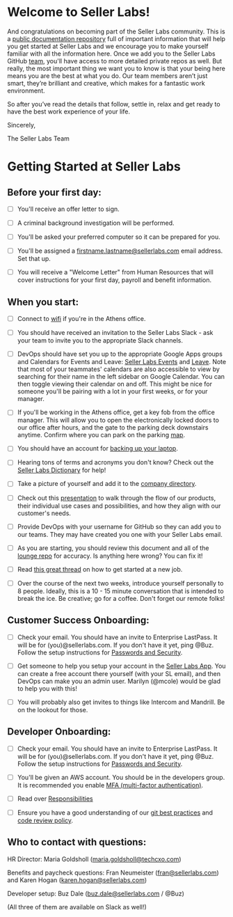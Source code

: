 # Welcome to Seller Labs!

And congratulations on becoming part of the Seller Labs community. This is a [public documentation repository](https://readwrite.com/2013/09/30/understanding-github-a-journey-for-beginners-part-1/) full of important information that will help you get started at Seller Labs and we encourage you to make yourself familiar with all the information here. Once we add you to the Seller Labs GitHub [team](https://github.com/sellerlabs), you'll have access to more detailed private repos as well. But really, the most important thing we want you to know is that your being here means you are the best at what you do. Our team members aren’t just smart, they’re brilliant and creative, which makes for a fantastic work environment.

So after you’ve read the details that follow, settle in, relax and get ready to have the best work experience of your life.

Sincerely,

The Seller Labs Team

# Getting Started at Seller Labs

## Before your first day:
- [ ] You'll receive an offer letter to sign.

- [ ] A criminal background investigation will be performed.

- [ ] You'll be asked your preferred computer so it can be prepared for you. 

- [ ] You'll be assigned a firstname.lastname@sellerlabs.com email address. Set that up. 
- [ ] You will receive a "Welcome Letter" from Human Resources that will cover instructions for your first day, payroll and benefit information. 

## When you start:
- [ ] Connect to [wifi](https://github.com/sellerlabs/lounge/blob/master/wifi.md) if you're in the Athens office. 

- [ ] You should have received an invitation to the Seller Labs Slack - ask your team to invite you to the appropriate Slack channels. 

- [ ] DevOps should have set you up to the appropriate Google Apps groups and Calendars for Events and Leave:  [Seller Labs Events](https://calendar.google.com/calendar/embed?src=roundsphere.com_v7o7fnubciu8pi5ihni437j6e4%40group.calendar.google.com&ctz=America%2FNew_York) and [Leave](https://calendar.google.com/calendar/embed?src=roundsphere.com_sd6r3nmregejpaqdv6jb945d00%40group.calendar.google.com&ctz=America%2FNew_York). Note that most of your teammates' calendars are also accessible to view by searching for their name in the left sidebar on Google Calendar. You can then toggle viewing their calendar on and off. This might be nice for someone you'll be pairing with a lot in your first weeks, or for your manager.

- [ ] If you'll be working in the Athens office, get a key fob from the office manager. This will allow you to open the electronically locked doors to our office after hours, and the gate to the parking deck downstairs anytime. Confirm where you can park on the parking [map](https://51ea6219-a-926af68e-s-sites.googlegroups.com/a/roundsphere.com/sellerlabsnet/office-space/parking/athens-parking-map.jpg).

- [ ] You should have an account for [backing up your laptop](https://github.com/sellerlabs/lounge/blob/master/security/backups.md).

- [ ] Hearing tons of terms and acronyms you don't know? Check out the [Seller Labs Dictionary](https://docs.google.com/document/d/1hL93Ibz2Y2CUGHoCElv13T6N57yxetNSz35yvZAJ3jM/edit#heading=h.sv5mn78ew49i) for help!

- [ ] Take a picture of yourself and add it to the [company directory](https://sites.google.com/a/sellerlabs.com/docs/directory). 

- [ ] Check out this [presentation](https://www.youtube.com/watch?v=0-eSJVQrVS0) to walk through the flow of our products, their individual use cases and possibilities, and how they align with our customer's needs. 

- [ ] Provide DevOps with your username for GitHub so they can add you to our teams.  They may have created you one with your Seller Labs email.

- [ ] As you are starting, you should review this document and all of the [lounge repo](https://github.com/sellerlabs/lounge) for accuracy. Is anything here wrong? You can fix it!

- [ ] Read [this great thread](https://twitter.com/KieranSnyder/status/774253168247005185) on how to get started at a new job.

- [ ] Over the course of the next two weeks, introduce yourself personally to 8 people. Ideally, this is a 10 - 15 minute conversation that is intended to break the ice. Be creative; go for a coffee. Don't forget our remote folks!

## Customer Success Onboarding:

- [ ] Check your email. You should have an invite to Enterprise LastPass. It will be for (you)@sellerlabs.com. If you don't have it yet, ping @Buz. Follow the setup instructions for [Passwords and Security](https://github.com/sellerlabs/lounge/blob/master/passwords.md).

- [ ] Get someone to help you setup your account in the [Seller Labs App](https://accounts.sellerlabs.com/). You can create a free account there yourself (with your SL email), and then DevOps can make you an admin user. Marilyn (@mcole) would be glad to help you with this!

- [ ] You will probably also get invites to things like Intercom and Mandrill. Be on the lookout for those.

## Developer Onboarding:
- [ ] Check your email. You should have an invite to Enterprise LastPass. It will be for (you)@sellerlabs.com. If you don't have it yet, ping @Buz. Follow the setup instructions for [Passwords and Security](https://github.com/sellerlabs/lounge/blob/master/passwords.md).

- [ ] You'll be given an AWS account. You should be in the developers group. It is recommended you enable [MFA (multi-factor authentication)](https://github.com/sellerlabs/lounge/blob/master/mfa.md).

- [ ] Read over [Responsibilities](https://github.com/sellerlabs/lounge/blob/master/responsibilities.md)

- [ ] Ensure you have a good understanding of our [git best practices](https://github.com/sellerlabs/engineering-lounge/blob/master/git/style.md) and [code review policy](https://github.com/sellerlabs/engineering-lounge/blob/master/code-review.md).

## Who to contact with questions:
HR Director: Maria Goldsholl (maria.goldsholl@techcxo.com)

Benefits and paycheck questions: Fran Neumeister (fran@sellerlabs.com) and Karen Hogan (karen.hogan@sellerlabs.com)

Developer setup: Buz Dale (buz.dale@sellerlabs.com / @Buz)

(All three of them are available on Slack as well!)

